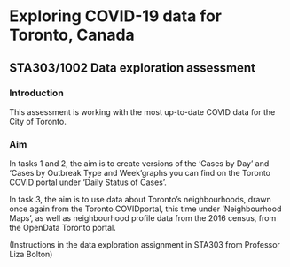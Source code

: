 # Exploring COVID-19 data for Toronto, Canada
## STA303/1002 Data exploration assessment

### Introduction

This assessment is working with the most up-to-date COVID data for the City of Toronto.

### Aim
In tasks 1 and 2, the aim is to create versions of the ‘Cases by Day’ and ‘Cases by Outbreak Type and Week’graphs you can find on the Toronto COVID portal under ‘Daily Status of Cases’.

In task 3, the aim is to use data about Toronto’s neighbourhoods, drawn once again from the Toronto COVIDportal, this time under ‘Neighbourhood Maps’, as well as neighbourhood profile data from the 2016 census, from the OpenData Toronto portal.

(Instructions in the data exploration assignment in STA303 from Professor Liza Bolton)
